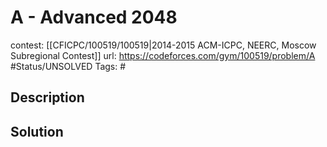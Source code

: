 # A - Advanced 2048

contest: [[CFICPC/100519/100519|2014-2015 ACM-ICPC, NEERC, Moscow Subregional Contest]]
url: https://codeforces.com/gym/100519/problem/A
#Status/UNSOLVED
Tags: #

## Description

## Solution

